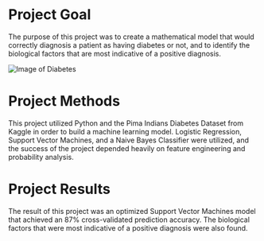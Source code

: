 # Project Goal
The purpose of this project was to create a mathematical model that would correctly diagnosis a patient as having diabetes or not, and to identify the biological factors that are most indicative of a positive diagnosis.

![Image of Diabetes](https://www.genengnews.com/wp-content/uploads/2020/08/Aug28_2020_Getty_1213259073_DiabetesTestingEquipment-scaled-e1598623827835.jpg)

# Project Methods
This project utilized Python and the Pima Indians Diabetes Dataset from Kaggle in order to build a machine learning model. Logistic Regression, Support Vector Machines, and a Naive Bayes Classifier were utilized, and the success of the project depended heavily on feature engineering and probability analysis.

# Project Results
The result of this project was an optimized Support Vector Machines model that achieved an 87% cross-validated prediction accuracy. The biological factors that were most indicative of a positive diagnosis were also found.
